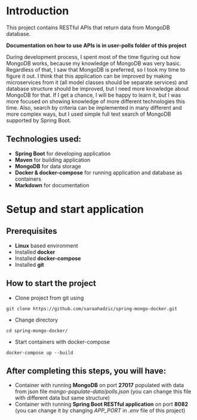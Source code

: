 # Introduction

This project contains RESTful APIs that return data from MongoDB database. 

**Documentation on how to use APIs is in user-polls folder of this project**

During development process, I spent most of the time figuring out how MongoDB works, because my knowledge of MongoDB was very basic. Regardless of that, I saw that MongoDB is preferred, so I took my time to figure it out. I think that this application can be improved by making microservices from it (all model classes should be separate services) and database structure should be improved, but I need more knowledge about MongoDB for that. If I get a chance, I will be happy to learn it, but I was more focused on showing knowledge of more different technologies this time. Also, search by criteria can be implemented in many different and more complex ways, but I used simple full text search of MongoDB supported by Spring Boot.


## Technologies used:
 - **Spring Boot** for developing application
 - **Maven** for building application
 - **MongoDB** for data storage
 - **Docker & docker-compose** for running application and database as containers
 - **Markdown** for documentation
                                                         

# Setup and start application
## Prerequisites
 - **Linux** based environment
 - Installed **docker**
 - Installed **docker-compose**
 - Installed **git**
 
 ## How to start the project
 - Clone project from git using
 ```
 git clone https://github.com/saraahadzic/spring-mongo-docker.git
```
 - Change directory
 ```
 cd spring-mongo-docker/
```
 - Start containers with docker-compose
```
docker-compose up --build 
```

## After completing this steps, you will have:
  - Container with running **MongoDB** on port **27017** populated with data from json file *mongo-populate-data/polls.json* (you can change this file with different data but same structure)
  - Container with running **Spring Boot RESTful application** on port **8082** (you can change it by changing *APP_PORT* in *.env* file of this project) 
